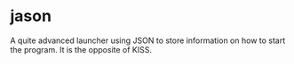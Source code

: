 jason
=====

A quite advanced launcher using JSON to store information on how to start the program. It is the opposite of KISS.
